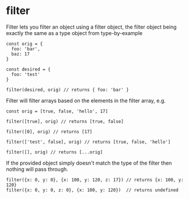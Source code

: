 # filter

Filter lets you filter an object using a filter object, the filter object
being exactly the same as a type object from type-by-example

    const orig = {
      foo: 'bar',
      baz: 17
    }

    const desired = {
      foo: 'test'
    }

    filter(desired, orig) // returns { foo: 'bar' }

Filter will filter arrays based on the elements in the
filter array, e.g.

    const orig = [true, false, 'hello', 17]

    filter([true], orig) // returns [true, false]

    filter([0], orig) // returns [17]

    filter(['test', false], orig) // returns [true, false, 'hello']

    filter([], orig) // returns [...orig]

If the provided object simply doesn't match the type of the
filter then nothing will pass through.

    filter({x: 0, y: 0}, {x: 100, y: 120, z: 17}) // returns {x: 100, y: 120}
    filter({x: 0, y: 0, z: 0}, {x: 100, y: 120})  // returns undefined